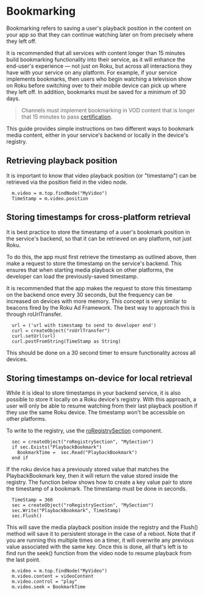 Bookmarking
===========

Bookmarking refers to saving a user's playback position in the content on your app so that they can continue watching later on from precisely where they left off.

It is recommended that all services with content longer than 15 minutes build bookmarking functionality into their service, as it will enhance the end-user's experience — not just on Roku, but across all interactions they have with your service on any platform. For example, if your service implements bookmarks, then users who begin watching a television show on Roku before switching over to their mobile device can pick up where they left off. In addition, bookmarks must be saved for a minimum of 30 days.

> Channels must implement bookmarking in VOD content that is longer that 15 minutes to pass [certification](/docs/developer-program/certification/certification.md#4-channel-operation).

This guide provides simple instructions on two different ways to bookmark media content, either in your service's backend or locally in the device's registry.

Retrieving playback position
----------------------------

It is important to know that video playback position (or "timestamp") can be retrieved via the position field in the video node.

      m.video = m.top.findNode("MyVideo")
      TimeStamp = m.video.position
    

Storing timestamps for cross-platform retrieval
-----------------------------------------------

It is best practice to store the timestamp of a user's bookmark position in the service's backend, so that it can be retrieved on any platform, not just Roku.

To do this, the app must first retrieve the timestamp as outlined above, then make a request to store the timestamp on the service's backend. This ensures that when starting media playback on other platforms, the developer can load the previously-saved timestamp.

It is recommended that the app makes the request to store this timestamp on the backend once every 30 seconds, but the frequency can be increased on devices with more memory. This concept is very similar to beacons fired by the Roku Ad Framework. The best way to approach this is through roUrlTransfer.

      url = ('url with timestamp to send to developer end')
      curl = createObject("roUrlTransfer")
      curl.setUrl(url)
      curl.postFromString(TimeStamp as String)
    

This should be done on a 30 second timer to ensure functionality across all devices.

Storing timestamps on-device for local retrieval
------------------------------------------------

While it is ideal to store timestamps in your backend service, it is also possible to store it locally on a Roku device's registry. With this approach, a user will only be able to resume watching from their last playback position if they use the same Roku device. The timestamp won't be accessible on other platforms.

To write to the registry, use the [roRegistrySection](/docs/references/brightscript/components/roregistrysection.md) component.

      sec = createObject("roRegistrySection", "MySection")
      if sec.Exists("PlaybackBookmark")
        BookmarkTime =  sec.Read("PlaybackBookmark")
      end if
    

If the roku device has a previously stored value that matches the PlaybackBookmark key, then it will return the value stored inside the registry. The function below shows how to create a key value pair to store the timestamp of a bookmark. The timestamp must be done in seconds.

      TimeStamp = 360
      sec = createObject("roRegistrySection", "MySection")
      sec.Write("PlaybackBookmark", TimeStamp)
      sec.Flush()
    

This will save the media playback position inside the registry and the Flush() method will save it to persistent storage in the case of a reboot. Note that if you are running this multiple times on a timer, it will overwrite any previous value associated with the same key. Once this is done, all that's left is to find run the seek() function from the video node to resume playback from the last point.

      m.video = m.top.findNode("MyVideo")
      m.video.content = videoContent
      m.video.control = "play"
      m.video.seek = BookmarkTime